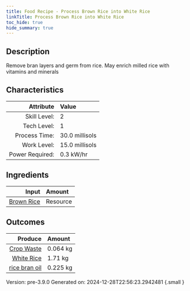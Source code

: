 ```yaml
---
title: Food Recipe - Process Brown Rice into White Rice
linkTitle: Process Brown Rice into White Rice
toc_hide: true
hide_summary: true
---
```


## Description
 Remove bran layers and germ from rice.&#10;&#9;&#9;May enrich milled rice with vitamins and minerals 

## Characteristics

| Attribute      | Value |
|--------:|:------|
|Skill Level:|2|
|Tech Level:|1|
|Process Time:|30.0 millisols|
|Work Level:|15.0 millisols|
|Power Required:|0.3 kW/hr|

## Ingredients

| Input      | Amount |
|--------:|:------|
|[Brown Rice](/docs/definitions/resource/brown-rice)|Resource|2.0 kg|

## Outcomes


| Produce      | Amount |
|--------:|:------|
|[Crop Waste](/docs/definitions/resource/crop-waste)|0.064 kg|
|[White Rice](/docs/definitions/resource/white-rice)|1.71 kg|
|[rice bran oil](/docs/definitions/resource/rice-bran-oil)|0.225 kg|


Version: pre-3.9.0 Generated on: 2024-12-28T22:56:23.2942481
{.small }

